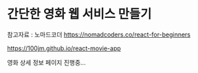 # 간단한 영화 웹 서비스 만들기
참고자료 : 노마드코더 https://nomadcoders.co/react-for-beginners

https://100jm.github.io/react-movie-app

영화 상세 정보 페이지 진행중...
